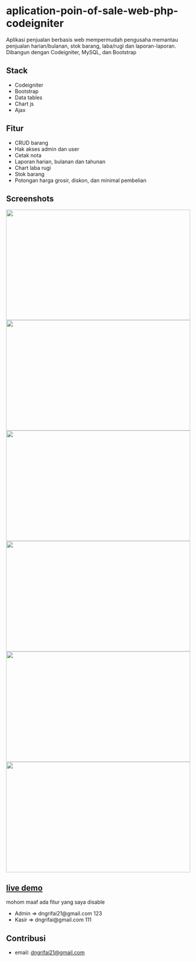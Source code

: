 # aplication-poin-of-sale-web-php-codeigniter
Aplikasi penjualan berbasis web mempermudah pengusaha memantau penjualan harian/bulanan, stok barang, laba/rugi dan laporan-laporan. Dibangun dengan Codeigniter, MySQL, dan Bootstrap

## Stack
<ul>
   <li>Codeigniter</li>
   <li>Bootstrap</li>
   <li>Data tables</li>
   <li>Chart js</li>
   <li>Ajax</li>
</ul>

## Fitur

<ul>
   <li>CRUD barang</li>
   <li>Hak akses admin dan user</li>
   <li>Cetak nota</li>
   <li>Laporan harian, bulanan dan tahunan</li>
   <li>Chart laba rugi</li>
   <li>Stok barang</li>
   <li>Potongan harga grosir, diskon, dan minimal pembelian</li>
</ul>


## Screenshots

<P>
   <img src="https://danangkonang.github.io/assets/kasir/kasir-home.png" width="500" height="300" />
   <img src="https://danangkonang.github.io/assets/kasir/kasir-nota.png" width="500" height="300" />
   <img src="https://danangkonang.github.io/assets/kasir/kasir-data-barang.png" width="500" height="300" />
   <img src="https://danangkonang.github.io/assets/kasir/kasir-data-penjualan.png" width="500" height="300" />
   <img src="https://danangkonang.github.io/assets/kasir/kasir-tambah-barang.png" width="500" height="300" />
   <img src="https://danangkonang.github.io/assets/kasir/kasir-diagram.png" width="500" height="300" />
</p>

<p>
<a href="https://dakon.000webhostapp.com" target="_blank"><h2>live demo</h2></a>
</p>
<p>
   mohom maaf ada fitur yang saya disable<br/>
</p>
<ul>
   <li>Admin => dngrifai21@gmail.com 123</li>
   <li>Kasir => dngrifai@gmail.com 111</li>
</ul>

## Contribusi
* email: dngrifai21@gmail.com